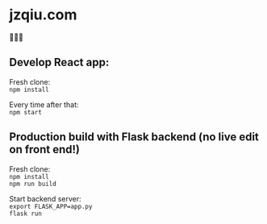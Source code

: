 # jzqiu.com

🐬🐬🐬

## Develop React app:
  
Fresh clone:  
```npm install```  
  
Every time after that:  
```npm start```  

## Production build with Flask backend (no live edit on front end!)

Fresh clone:  
```npm install```  
```npm run build```  

Start backend server:  
```export FLASK_APP=app.py```  
```flask run```
